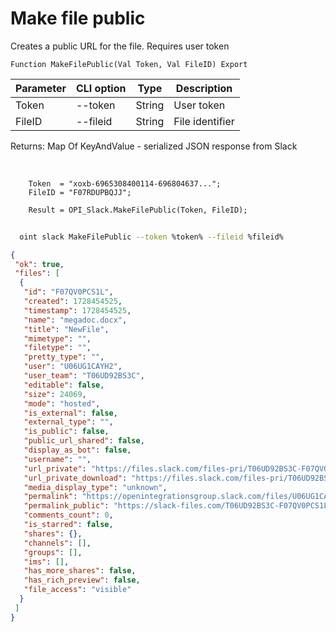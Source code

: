 ﻿---
sidebar_position: 5
---

# Make file public
 Creates a public URL for the file. Requires user token



`Function MakeFilePublic(Val Token, Val FileID) Export`

  | Parameter | CLI option | Type | Description |
  |-|-|-|-|
  | Token | --token | String | User token |
  | FileID | --fileid | String | File identifier |

  
  Returns:  Map Of KeyAndValue - serialized JSON response from Slack

<br/>




```bsl title="Code example"
    Token  = "xoxb-6965308400114-696804637...";
    FileID = "F07RDUPBQJJ";

    Result = OPI_Slack.MakeFilePublic(Token, FileID);
```



```sh title="CLI command example"
    
  oint slack MakeFilePublic --token %token% --fileid %fileid%

```

```json title="Result"
{
 "ok": true,
 "files": [
  {
   "id": "F07QV0PCS1L",
   "created": 1728454525,
   "timestamp": 1728454525,
   "name": "megadoc.docx",
   "title": "NewFile",
   "mimetype": "",
   "filetype": "",
   "pretty_type": "",
   "user": "U06UG1CAYH2",
   "user_team": "T06UD92BS3C",
   "editable": false,
   "size": 24069,
   "mode": "hosted",
   "is_external": false,
   "external_type": "",
   "is_public": false,
   "public_url_shared": false,
   "display_as_bot": false,
   "username": "",
   "url_private": "https://files.slack.com/files-pri/T06UD92BS3C-F07QV0PCS1L/megadoc.docx",
   "url_private_download": "https://files.slack.com/files-pri/T06UD92BS3C-F07QV0PCS1L/download/megadoc.docx",
   "media_display_type": "unknown",
   "permalink": "https://openintegrationsgroup.slack.com/files/U06UG1CAYH2/F07QV0PCS1L/megadoc.docx",
   "permalink_public": "https://slack-files.com/T06UD92BS3C-F07QV0PCS1L-dec85076a5",
   "comments_count": 0,
   "is_starred": false,
   "shares": {},
   "channels": [],
   "groups": [],
   "ims": [],
   "has_more_shares": false,
   "has_rich_preview": false,
   "file_access": "visible"
  }
 ]
}
```
